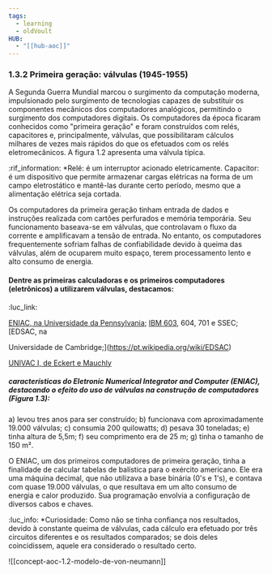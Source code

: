 ```yaml
---
tags:
  - learning
  - oldVoult
HUB:
  - "[[hub-aoc]]"
---
```

### 1.3.2 Primeira geração: válvulas (1945-1955)

A Segunda Guerra Mundial marcou o surgimento da computação moderna, impulsionado pelo surgimento de tecnologias capazes de substituir os componentes mecânicos dos computadores analógicos, permitindo o surgimento dos computadores digitais. Os computadores da época ficaram conhecidos como "primeira geração" e foram construídos com relés, capacitores e, principalmente, válvulas, que possibilitaram cálculos milhares de vezes mais rápidos do que os efetuados com os relés eletromecânicos. A figura 1.2 apresenta uma válvula típica.


:rif_information:
*Relé: é um interruptor acionado eletricamente. 
 Capacitor: é um dispositivo que permite armazenar cargas elétricas na forma de um campo eletrostático e mantê-las durante certo período, mesmo que a alimentação elétrica seja cortada.

Os computadores da primeira geração tinham entrada de dados e instruções realizada com cartões perfurados e memória temporária. Seu funcionamento baseava-se em válvulas, que controlavam o fluxo da corrente e amplificavam a tensão de entrada. No entanto, os computadores frequentemente sofriam falhas de confiabilidade devido à queima das válvulas, além de ocuparem muito espaço, terem processamento lento e alto consumo de energia.


#### Dentre as primeiras calculadoras e os primeiros computadores (eletrônicos) a utilizarem válvulas, destacamos:   

:luc_link:

[ENIAC, na Universidade da Pennsylvania;](https://sites.google.com/site/historiasobreossitesdebusca/primeiro-computador-do-mundo?tmpl=%2Fsystem%2Fapp%2Ftemplates%2Fprint%2F&showPrintDialog=1)       [IBM 603](https://pt.wikipedia.org/wiki/IBM_603),  604, 701 e SSEC;         [EDSAC, na

Universidade de Cambridge;](https://pt.wikipedia.org/wiki/EDSAC) 

[UNIVAC I, de Eckert e Mauchly](https://pt.wikipedia.org/wiki/UNIVAC_I)


##### características do Eletronic Numerical Integrator and Computer (ENIAC), destacando o efeito do uso de válvulas na construção de computadores (Figura 1.3):

a) levou tres anos para ser construído; b) funcionava com aproximadamente 19.000 válvulas; c) consumia 200 quilowatts; d) pesava 30 toneladas; e) tinha altura de 5,5m; f) seu comprimento era de 25 m; g) tinha o tamanho de 150 m².

O ENIAC, um dos primeiros computadores de primeira geração, tinha a finalidade de calcular tabelas de balística para o exército americano. Ele era uma máquina decimal, que não utilizava a base binária (0's e 1's), e contava com quase 19.000 válvulas, o que resultava em um alto consumo de energia e calor produzido. Sua programação envolvia a configuração de diversos cabos e chaves.

:luc_info:
*Curiosidade: Como não se tinha confiança nos resultados, devido à constante queima de válvulas, cada cálculo era efetuado por três circuitos diferentes e os resultados comparados; se dois deles coincidissem, aquele era considerado o resultado certo.


![[concept-aoc-1.2-modelo-de-von-neumann]]